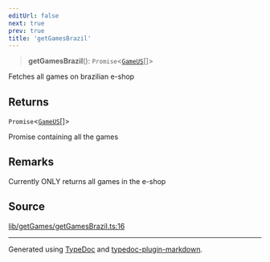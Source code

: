 ```yaml
---
editUrl: false
next: true
prev: true
title: 'getGamesBrazil'
---
```


> **getGamesBrazil**(): `Promise`\<[`GameUS`](../interfaces/GameUS.md)[]\>

Fetches all games on brazilian e-shop

## Returns

`Promise`\<[`GameUS`](../interfaces/GameUS.md)[]\>

Promise containing all the games

## Remarks

Currently ONLY returns all games in the e-shop

## Source

[lib/getGames/getGamesBrazil.ts:16](https://github.com/favna/nintendo-switch-eshop/blob/7e1c1df147b1f9067aea692f9d4dd56664ae35c8/src/lib/getGames/getGamesBrazil.ts#L16)

---

Generated using [TypeDoc](https://typedoc.org) and [typedoc-plugin-markdown](https://typedoc-plugin-markdown.org).
